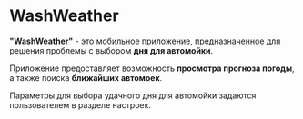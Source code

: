 # WashWeather

**"WashWeather"** - это мобильное приложение, предназначенное для решения проблемы с выбором **дня для автомойки**.

Приложение предоставляет возможность **просмотра прогноза погоды**, а также поиска **ближайших автомоек**.

Параметры для выбора удачного дня для автомойки задаются пользователем в разделе настроек.
